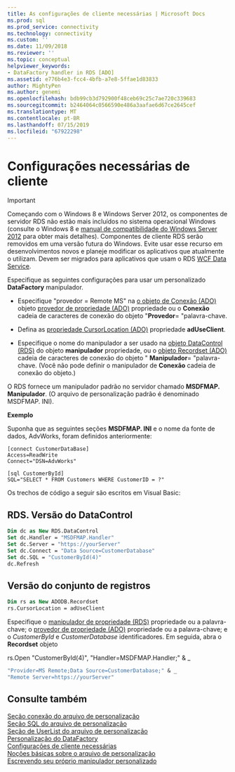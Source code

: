 ```yaml
---
title: As configurações de cliente necessárias | Microsoft Docs
ms.prod: sql
ms.prod_service: connectivity
ms.technology: connectivity
ms.custom: ''
ms.date: 11/09/2018
ms.reviewer: ''
ms.topic: conceptual
helpviewer_keywords:
- DataFactory handler in RDS [ADO]
ms.assetid: e776b4e3-fcc4-4bfb-a7e8-5ffae1d83833
author: MightyPen
ms.author: genemi
ms.openlocfilehash: bdb99cb3d792900f48ceb69c25c7ae720c339683
ms.sourcegitcommit: b2464064c0566590e486a3aafae6d67ce2645cef
ms.translationtype: MT
ms.contentlocale: pt-BR
ms.lasthandoff: 07/15/2019
ms.locfileid: "67922298"
---
```

# <a name="required-client-settings"></a>Configurações necessárias de cliente
> [!IMPORTANT]
>  Começando com o Windows 8 e Windows Server 2012, os componentes de servidor RDS não estão mais incluídos no sistema operacional Windows (consulte o Windows 8 e [manual de compatibilidade do Windows Server 2012](https://www.microsoft.com/download/details.aspx?id=27416) para obter mais detalhes). Componentes de cliente RDS serão removidos em uma versão futura do Windows. Evite usar esse recurso em desenvolvimentos novos e planeje modificar os aplicativos que atualmente o utilizam. Devem ser migrados para aplicativos que usam o RDS [WCF Data Service](https://go.microsoft.com/fwlink/?LinkId=199565).  
  
 Especifique as seguintes configurações para usar um personalizado **DataFactory** manipulador.  
  
-   Especifique "provedor = Remote MS" na [o objeto de Conexão (ADO)](../../../ado/reference/ado-api/connection-object-ado.md) objeto [provedor de propriedade (ADO)](../../../ado/reference/ado-api/provider-property-ado.md) propriedade ou o **Conexão** cadeia de caracteres de conexão do objeto "**Provedor**= "palavra-chave.  
  
-   Defina as [propriedade CursorLocation (ADO)](../../../ado/reference/ado-api/cursorlocation-property-ado.md) propriedade **adUseClient**.  
  
-   Especifique o nome do manipulador a ser usado na [objeto DataControl (RDS)](../../../ado/reference/rds-api/datacontrol-object-rds.md) do objeto **manipulador** propriedade, ou o [objeto Recordset (ADO)](../../../ado/reference/ado-api/recordset-object-ado.md) cadeia de caracteres de conexão do objeto " **Manipulador**= "palavra-chave. (Você não pode definir o manipulador de **Conexão** cadeia de conexão do objeto.)  
  
 O RDS fornece um manipulador padrão no servidor chamado **MSDFMAP. Manipulador**. (O arquivo de personalização padrão é denominado MSDFMAP. INI).  
  
 **Exemplo**  
  
 Suponha que as seguintes seções **MSDFMAP. INI** e o nome da fonte de dados, AdvWorks, foram definidos anteriormente:  
  
```console
[connect CustomerDataBase]  
Access=ReadWrite  
Connect="DSN=AdvWorks"  
  
[sql CustomerById]  
SQL="SELECT * FROM Customers WHERE CustomerID = ?"  
```  
  
 Os trechos de código a seguir são escritos em Visual Basic:  
  
## <a name="rdsdatacontrol-version"></a>RDS. Versão do DataControl  
  
```vb
Dim dc as New RDS.DataControl  
Set dc.Handler = "MSDFMAP.Handler"  
Set dc.Server = "https://yourServer"  
Set dc.Connect = "Data Source=CustomerDatabase"  
Set dc.SQL = "CustomerById(4)"  
dc.Refresh  
```  
  
## <a name="recordset-version"></a>Versão do conjunto de registros  
  
```vb
Dim rs as New ADODB.Recordset  
rs.CursorLocation = adUseClient  
```  
  
 Especifique o [manipulador de propriedade (RDS)](../../../ado/reference/rds-api/handler-property-rds.md) propriedade ou a palavra-chave; o [provedor de propriedade (ADO)](../../../ado/reference/ado-api/provider-property-ado.md) propriedade ou a palavra-chave; e o *CustomerById* e  *CustomerDatabase* identificadores. Em seguida, abra o **Recordset** objeto  
  
 rs.Open "CustomerById(4)", "Handler=MSDFMAP.Handler;" & _  
  
```vb
"Provider=MS Remote;Data Source=CustomerDatabase;" & _  
"Remote Server=https://yourServer"  
```  
  
## <a name="see-also"></a>Consulte também  
 [Seção conexão do arquivo de personalização](../../../ado/guide/remote-data-service/customization-file-connect-section.md)   
 [Seção SQL do arquivo de personalização](../../../ado/guide/remote-data-service/customization-file-sql-section.md)   
 [Seção de UserList do arquivo de personalização](../../../ado/guide/remote-data-service/customization-file-userlist-section.md)   
 [Personalização do DataFactory](../../../ado/guide/remote-data-service/datafactory-customization.md)   
 [Configurações de cliente necessárias](../../../ado/guide/remote-data-service/required-client-settings.md)   
 [Noções básicas sobre o arquivo de personalização](../../../ado/guide/remote-data-service/understanding-the-customization-file.md)   
 [Escrevendo seu próprio manipulador personalizado](../../../ado/guide/remote-data-service/writing-your-own-customized-handler.md)


